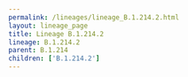 ```yaml
---
permalink: /lineages/lineage_B.1.214.2.html
layout: lineage_page
title: Lineage B.1.214.2
lineage: B.1.214.2
parent: B.1.214
children: ['B.1.214.2']
---
```

